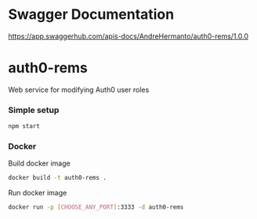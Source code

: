 # Swagger Documentation
https://app.swaggerhub.com/apis-docs/AndreHermanto/auth0-rems/1.0.0

# auth0-rems
Web service for modifying Auth0 user roles 

### Simple setup
```bash
npm start
```

### Docker

Build docker image

```bash
docker build -t auth0-rems .
```

Run docker image
```bash
docker run -p [CHOOSE_ANY_PORT]:3333 -d auth0-rems
```

